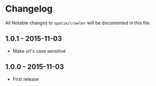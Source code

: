 # Changelog

All Notable changes to `spatie/crawler` will be documented in this file.

## 1.0.1 - 2015-11-03
- Make url's case sensitive

## 1.0.0 - 2015-11-03
- First release
